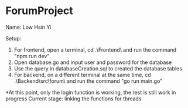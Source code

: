 # ForumProject
Name: Low Hsin Yi

Setup:
1. For frontend, open a terminal, cd .\Frontend\ and run the command "npm run dev"
2. Open database.go and input user and password for the database
3. Use the query in databaseCreation.sql to created the database tables
4. For backend, on a different terminal at the same time, cd .\Backend\src\forum\ and run the command "go run main.go"

*At this point, only the login function is working, the rest is still work in progress
Current stage: linking the functions for threads